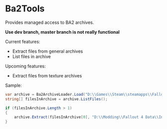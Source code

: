 # Ba2Tools

Provides managed access to BA2 archives.

**Use dev branch, master branch is not really functional**

Current features:
* Extract files from general archives
* List files in archive

Upcoming features:
* Extract files from texture archives

Sample:
```c#
var archive = Ba2ArchiveLoader.Load("D:\\Games\\Steam\\steamapps\\Fallout 4\\Data\\Fallout 4 - Interface.ba2");
string[] filesInArchive = archive.ListFiles();

if (filesInArchive.Length > 1)
{
	archive.Extract(filesInArchive[0], "D:\\Modding\\Fallout 4 Data\\Interface");
}
```
